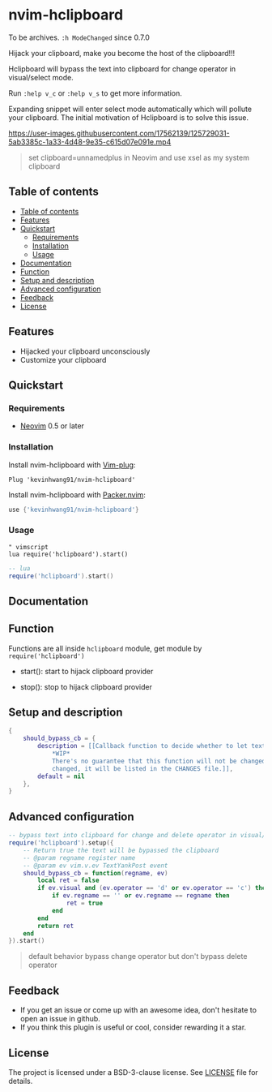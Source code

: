 # nvim-hclipboard

To be archives. `:h ModeChanged` since 0.7.0

Hijack your clipboard, make you become the host of the clipboard!!!

Hclipboard will bypass the text into clipboard for change operator in visual/select mode.

Run `:help v_c` or `:help v_s` to get more information.

Expanding snippet will enter select mode automatically which will pollute your clipboard.
The initial motivation of Hclipboard is to solve this issue.

<!-- markdownlint-disable MD034-->
https://user-images.githubusercontent.com/17562139/125729031-5ab3385c-1a33-4d48-9e35-c615d07e091e.mp4
<!-- markdownlint-enable MD034-->

> set clipboard=unnamedplus in Neovim and use xsel as my system clipboard

## Table of contents

* [Table of contents](#table-of-contents)
* [Features](#features)
* [Quickstart](#quickstart)
  * [Requirements](#requirements)
  * [Installation](#installation)
  * [Usage](#usage)
* [Documentation](#documentation)
* [Function](#function)
* [Setup and description](#setup-and-description)
* [Advanced configuration](#advanced-configuration)
* [Feedback](#feedback)
* [License](#license)

## Features

- Hijacked your clipboard unconsciously
- Customize your clipboard

## Quickstart

### Requirements

- [Neovim](https://github.com/neovim/neovim) 0.5 or later

### Installation

Install nvim-hclipboard with [Vim-plug](https://github.com/junegunn/vim-plug):

```vim
Plug 'kevinhwang91/nvim-hclipboard'
```

Install nvim-hclipboard with [Packer.nvim](https://github.com/wbthomason/packer.nvim):

```lua
use {'kevinhwang91/nvim-hclipboard'}
```

### Usage

```vim
" vimscript
lua require('hclipboard').start()
```

```lua
-- lua
require('hclipboard').start()
```

## Documentation

## Function

Functions are all inside `hclipboard` module, get module by `require('hclipboard')`

- start(): start to hijack clipboard provider

- stop(): stop to hijack clipboard provider

## Setup and description

```lua
{
    should_bypass_cb = {
        description = [[Callback function to decide whether to let text bypass the clipboard.
            *WIP*
            There's no guarantee that this function will not be changed in the future. If it is
            changed, it will be listed in the CHANGES file.]],
        default = nil
    },
}
```

## Advanced configuration

```lua
-- bypass text into clipboard for change and delete operator in visual/select mode.
require('hclipboard').setup({
    -- Return true the text will be bypassed the clipboard
    -- @param regname register name
    -- @param ev vim.v.ev TextYankPost event
    should_bypass_cb = function(regname, ev)
        local ret = false
        if ev.visual and (ev.operator == 'd' or ev.operator == 'c') then
            if ev.regname == '' or ev.regname == regname then
                ret = true
            end
        end
        return ret
    end
}).start()
```

> default behavior bypass change operator but don't bypass delete operator

## Feedback

- If you get an issue or come up with an awesome idea, don't hesitate to open an issue in github.
- If you think this plugin is useful or cool, consider rewarding it a star.

## License

The project is licensed under a BSD-3-clause license. See [LICENSE](./LICENSE) file for details.
